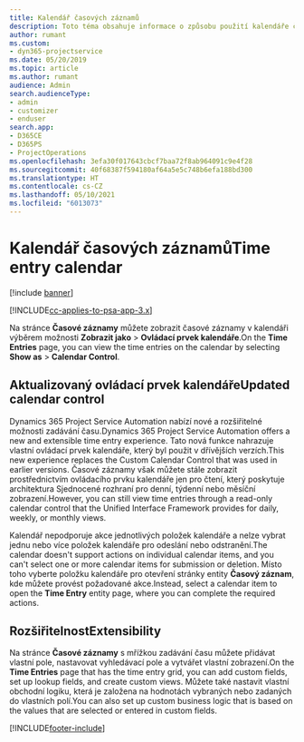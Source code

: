 ```yaml
---
title: Kalendář časových záznamů
description: Toto téma obsahuje informace o způsobu použití kalendáře časových záznamů.
author: rumant
ms.custom:
- dyn365-projectservice
ms.date: 05/20/2019
ms.topic: article
ms.author: rumant
audience: Admin
search.audienceType:
- admin
- customizer
- enduser
search.app:
- D365CE
- D365PS
- ProjectOperations
ms.openlocfilehash: 3efa30f017643cbcf7baa72f8ab964091c9e4f28
ms.sourcegitcommit: 40f68387f594180af64a5e5c748b6efa188bd300
ms.translationtype: HT
ms.contentlocale: cs-CZ
ms.lasthandoff: 05/10/2021
ms.locfileid: "6013073"
---
```

# <a name="time-entry-calendar"></a><span data-ttu-id="d0322-103">Kalendář časových záznamů</span><span class="sxs-lookup"><span data-stu-id="d0322-103">Time entry calendar</span></span>

[!include [banner](../includes/psa-now-project-operations.md)]

[!INCLUDE[cc-applies-to-psa-app-3.x](../includes/cc-applies-to-psa-app-3x.md)]

<span data-ttu-id="d0322-104">Na stránce **Časové záznamy** můžete zobrazit časové záznamy v kalendáři výběrem možnosti **Zobrazit jako** \> **Ovládací prvek kalendáře**.</span><span class="sxs-lookup"><span data-stu-id="d0322-104">On the **Time Entries** page, you can view the time entries on the calendar by selecting **Show as** \> **Calendar Control**.</span></span>

## <a name="updated-calendar-control"></a><span data-ttu-id="d0322-105">Aktualizovaný ovládací prvek kalendáře</span><span class="sxs-lookup"><span data-stu-id="d0322-105">Updated calendar control</span></span>

<span data-ttu-id="d0322-106">Dynamics 365 Project Service Automation nabízí nové a rozšiřitelné možnosti zadávání času.</span><span class="sxs-lookup"><span data-stu-id="d0322-106">Dynamics 365 Project Service Automation offers a new and extensible time entry experience.</span></span> <span data-ttu-id="d0322-107">Tato nová funkce nahrazuje vlastní ovládací prvek kalendáře, který byl použit v dřívějších verzích.</span><span class="sxs-lookup"><span data-stu-id="d0322-107">This new experience replaces the Custom Calendar Control that was used in earlier versions.</span></span> <span data-ttu-id="d0322-108">Časové záznamy však můžete stále zobrazit prostřednictvím ovládacího prvku kalendáře jen pro čtení, který poskytuje architektura Sjednocené rozhraní pro denní, týdenní nebo měsíční zobrazení.</span><span class="sxs-lookup"><span data-stu-id="d0322-108">However, you can still view time entries through a read-only calendar control that the Unified Interface Framework provides for daily, weekly, or monthly views.</span></span>

<span data-ttu-id="d0322-109">Kalendář nepodporuje akce jednotlivých položek kalendáře a nelze vybrat jednu nebo více položek kalendáře pro odeslání nebo odstranění.</span><span class="sxs-lookup"><span data-stu-id="d0322-109">The calendar doesn't support actions on individual calendar items, and you can't select one or more calendar items for submission or deletion.</span></span> <span data-ttu-id="d0322-110">Místo toho vyberte položku kalendáře pro otevření stránky entity **Časový záznam**, kde můžete provést požadované akce.</span><span class="sxs-lookup"><span data-stu-id="d0322-110">Instead, select a calendar item to open the **Time Entry** entity page, where you can complete the required actions.</span></span>

## <a name="extensibility"></a><span data-ttu-id="d0322-111">Rozšiřitelnost</span><span class="sxs-lookup"><span data-stu-id="d0322-111">Extensibility</span></span>

<span data-ttu-id="d0322-112">Na stránce **Časové záznamy** s mřížkou zadávání času můžete přidávat vlastní pole, nastavovat vyhledávací pole a vytvářet vlastní zobrazení.</span><span class="sxs-lookup"><span data-stu-id="d0322-112">On the **Time Entries** page that has the time entry grid, you can add custom fields, set up lookup fields, and create custom views.</span></span> <span data-ttu-id="d0322-113">Můžete také nastavit vlastní obchodní logiku, která je založena na hodnotách vybraných nebo zadaných do vlastních polí.</span><span class="sxs-lookup"><span data-stu-id="d0322-113">You can also set up custom business logic that is based on the values that are selected or entered in custom fields.</span></span>


[!INCLUDE[footer-include](../includes/footer-banner.md)]